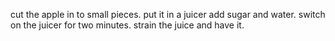 cut the apple in to small pieces.
put it in a juicer add sugar and water.
switch on the juicer for two minutes.
strain the juice and have it.